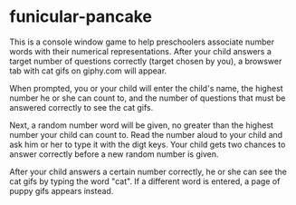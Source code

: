 # funicular-pancake

This is a console window game to help preschoolers associate number words with their numerical representations.
After your child answers a target number of questions correctly (target chosen by you), a browswer tab with cat
gifs on giphy.com will appear.

When prompted, you or your child will enter the child's name, the highest number he or she can count to, and the number
of questions that must be answered correctly to see the cat gifs.

Next, a random number word will be given, no greater than the highest number your child can count to. Read the number
aloud to your child and ask him or her to type it with the digt keys. Your child gets two chances to answer correctly
before a new random number is given.

After your child answers a certain number correctly, he or she can see the cat gifs by typing the word "cat". If
a different word is entered, a page of puppy gifs appears instead.
